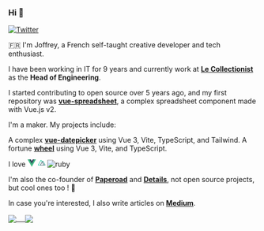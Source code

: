 ### Hi 👋

<p>
  <a href="https://twitter.com/joffreyBerrier">
    <img alt="Twitter" src="https://img.shields.io/twitter/follow/joffreyBerrier">
  </a>
</p>

🇫🇷 I'm Joffrey, a French self-taught creative developer and tech enthusiast.

I have been working in IT for 9 years and currently work at [**Le Collectionist**](https://www.lecollectionist.com/en) as the **Head of Engineering**.

I started contributing to open source over 5 years ago, and my first repository was [**vue-spreadsheet**](https://github.com/joffreyBerrier/vue-spreadsheet), a complex spreadsheet component made with Vue.js v2.

I'm a maker. My projects include:

A complex **[vue-datepicker](https://github.com/joffreyBerrier/vue-datepicker)** using Vue 3, Vite, TypeScript, and Tailwind.
A fortune **[wheel](https://github.com/joffreyBerrier/vue-fortune-wheel)** using Vue 3, Vite, and TypeScript.

I love <img height="15px" alt="vuejs" src="./vuejs.png"> <img height="15px" alt="nuxtjs" src="./nuxt.png"> <img height="15px" alt="ruby" src="https://cdn.emojidex.com/emoji/seal/Ruby.png">

I'm also the co-founder of **[Paperoad](https://www.paperoad.com/en)** and **[Details](https://www.details.team)**, not open source projects, but cool ones too ! 👊

In case you're interested, I also write articles on **[Medium](https://medium.com/@joffrey.berrier)**.

<a href="https://github.com/joffreyBerrier">
  <img align="center" src="https://github-readme-stats.vercel.app/api?username=joffreyBerrier&count_private=true" /> 
</a>
<a href="https://github.com/joffreyBerrier">
  <img align="center" src="https://github-readme-stats.vercel.app/api/top-langs/?username=joffreyBerrier" />
</a>
